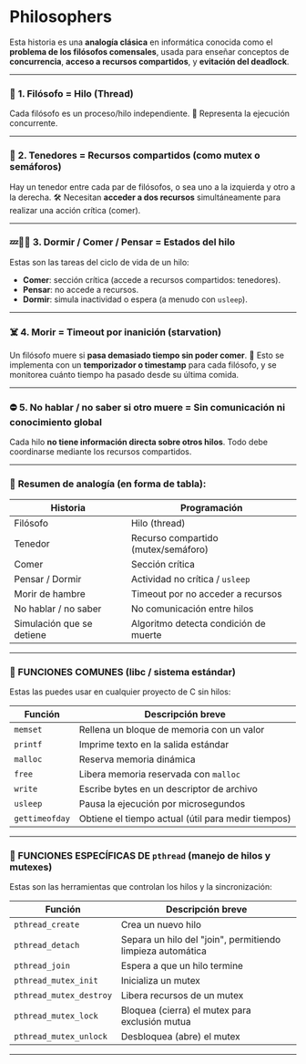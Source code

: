 # Philosophers

 Esta historia es una **analogía clásica** en informática conocida como el **problema de los filósofos comensales**, usada para enseñar conceptos de **concurrencia**, **acceso a recursos compartidos**, y **evitación del deadlock**. 

---

### 🧠 **1. Filósofo = Hilo (Thread)**

Cada filósofo es un proceso/hilo independiente.
🔁 Representa la ejecución concurrente.

---

### 🍴 **2. Tenedores = Recursos compartidos (como mutex o semáforos)**

Hay un tenedor entre cada par de filósofos, o sea uno a la izquierda y otro a la derecha.
🛠️ Necesitan **acceder a dos recursos** simultáneamente para realizar una acción crítica (comer).

---

### 💤🍝🤔 **3. Dormir / Comer / Pensar = Estados del hilo**

Estas son las tareas del ciclo de vida de un hilo:

* **Comer**: sección crítica (accede a recursos compartidos: tenedores).
* **Pensar**: no accede a recursos.
* **Dormir**: simula inactividad o espera (a menudo con `usleep`).

---

### ☠️ **4. Morir = Timeout por inanición (starvation)**

Un filósofo muere si **pasa demasiado tiempo sin poder comer**.
📆 Esto se implementa con un **temporizador o timestamp** para cada filósofo, y se monitorea cuánto tiempo ha pasado desde su última comida.

---

### ⛔ **5. No hablar / no saber si otro muere = Sin comunicación ni conocimiento global**

Cada hilo **no tiene información directa sobre otros hilos**. Todo debe coordinarse mediante los recursos compartidos.

---

### 🧠 **Resumen de analogía (en forma de tabla):**

| Historia                  | Programación                          |
| ------------------------- | ------------------------------------- |
| Filósofo                  | Hilo (thread)                         |
| Tenedor                   | Recurso compartido (mutex/semáforo)   |
| Comer                     | Sección crítica                       |
| Pensar / Dormir           | Actividad no crítica / `usleep`       |
| Morir de hambre           | Timeout por no acceder a recursos     |
| No hablar / no saber      | No comunicación entre hilos           |
| Simulación que se detiene | Algoritmo detecta condición de muerte |

---

### 📂 FUNCIONES COMUNES (libc / sistema estándar)

Estas las puedes usar en cualquier proyecto de C sin hilos:

| Función        | Descripción breve                                  |
| -------------- | -------------------------------------------------- |
| `memset`       | Rellena un bloque de memoria con un valor          |
| `printf`       | Imprime texto en la salida estándar                |
| `malloc`       | Reserva memoria dinámica                           |
| `free`         | Libera memoria reservada con `malloc`              |
| `write`        | Escribe bytes en un descriptor de archivo          |
| `usleep`       | Pausa la ejecución por microsegundos               |
| `gettimeofday` | Obtiene el tiempo actual (útil para medir tiempos) |

---

### 🔄 FUNCIONES ESPECÍFICAS DE `pthread` (manejo de hilos y mutexes)

Estas son las herramientas que controlan los hilos y la sincronización:

| Función                 | Descripción breve                                          |
| ----------------------- | ---------------------------------------------------------- |
| `pthread_create`        | Crea un nuevo hilo                                         |
| `pthread_detach`        | Separa un hilo del "join", permitiendo limpieza automática |
| `pthread_join`          | Espera a que un hilo termine                               |
| `pthread_mutex_init`    | Inicializa un mutex                                        |
| `pthread_mutex_destroy` | Libera recursos de un mutex                                |
| `pthread_mutex_lock`    | Bloquea (cierra) el mutex para exclusión mutua             |
| `pthread_mutex_unlock`  | Desbloquea (abre) el mutex                                 |

---


